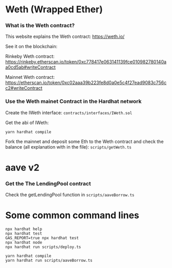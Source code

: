 # Weth (Wrapped Ether)

### What is the Weth contract?
This website explains the Weth contract: 
https://weth.io/

See it on the blockchain: 

Rinkeby Weth contract: https://rinkeby.etherscan.io/token/0xc778417e063141139fce010982780140aa0cd5ab#writeContract

Mainnet Weth contract: https://etherscan.io/token/0xc02aaa39b223fe8d0a0e5c4f27ead9083c756cc2#writeContract

### Use the Weth mainet Contract in the Hardhat network

Create the IWeth interface: `contracts/interfaces/IWeth.sol`

Get the abi of IWeth: 
```
yarn hardhat compile
```
Fork the mainnet and deposit some Eth to the Weth contract and check the balance (all explanation with in the file): `scripts/getWeth.ts`


# aave v2 

### Get the The LendingPool contract

Check the getLendingPool function in `scripts/aaveBorrow.ts`


# Some common command lines

```shell
npx hardhat help
npx hardhat test
GAS_REPORT=true npx hardhat test
npx hardhat node
npx hardhat run scripts/deploy.ts

yarn hardhat compile
yarn hardhat run scripts/aaveBorrow.ts
```
